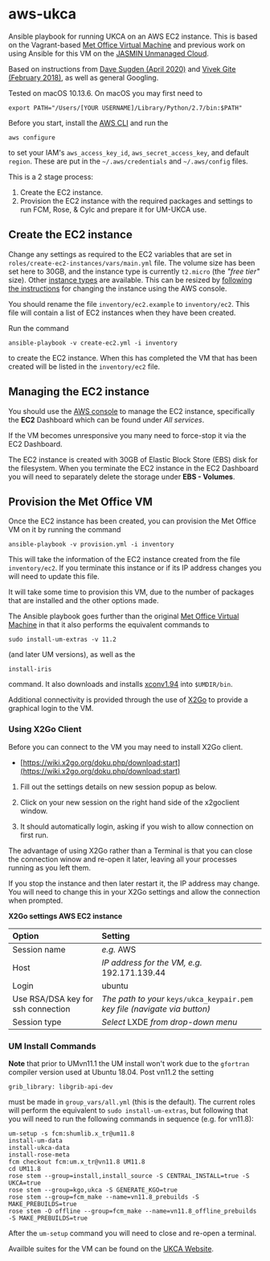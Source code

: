 # aws-ukca

Ansible playbook for running UKCA on an AWS EC2 instance. This is based on the Vagrant-based [Met Office Virtual Machine](https://github.com/metomi/metomi-vms) and previous work on using Ansible for this VM on the [JASMIN Unmanaged Cloud](https://github.com/theabro/ukca-playbook). 

Based on instructions from [Dave Sugden (April 2020)](https://davelms.medium.com/use-ansible-to-create-and-configure-ec2-instances-on-aws-cfbb0ed019bf) and [Vivek Gite (February 2018)](https://www.cyberciti.biz/faq/how-to-create-aws-ec2-key-using-ansible/), as well as general Googling.

Tested on macOS 10.13.6. On macOS you may first need to

	export PATH="/Users/[YOUR USERNAME]/Library/Python/2.7/bin:$PATH"

Before you start, install the [AWS CLI](https://aws.amazon.com/cli/) and run the 

	aws configure

to set your IAM's `aws_access_key_id`, `aws_secret_access_key`, and default `region`. These are put in the `~/.aws/credentials` and `~/.aws/config` files.

This is a 2 stage process:

1. Create the EC2 instance.
2. Provision the EC2 instance with the required packages and settings to run FCM, Rose, & Cylc and prepare it for UM-UKCA use. 

## Create the EC2 instance

Change any settings as required to the EC2 variables that are set in `roles/create-ec2-instances/vars/main.yml` file. The volume size has been set here to 30GB, and the instance type is currently `t2.micro` (the _"free tier"_ size). Other [instance types](https://aws.amazon.com/ec2/instance-types/) are available. This can be resized by [following the instructions](https://docs.aws.amazon.com/AWSEC2/latest/UserGuide/ec2-instance-resize.html) for changing the instance using the AWS console.

You should rename the file `inventory/ec2.example` to `inventory/ec2`. This file will contain a list of EC2 instances when they have been created.

Run the command

	ansible-playbook -v create-ec2.yml -i inventory

to create the EC2 instance. When this has completed the VM that has been created will be listed in the `inventory/ec2` file.

## Managing the EC2 instance

You should use the [AWS console](https://aws.amazon.com/) to manage the EC2 instance, specifically the **EC2** Dashboard which can be found under _All services_. 

If the VM becomes unresponsive you many need to force-stop it via the EC2 Dashboard. 

The EC2 instance is created with 30GB of Elastic Block Store (EBS) disk for the filesystem. When you terminate the EC2 instance in the EC2 Dashboard you will need to separately delete the storage under **EBS - Volumes**.

## Provision the Met Office VM

Once the EC2 instance has been created, you can provision the Met Office VM on it by running the command

	ansible-playbook -v provision.yml -i inventory

This will take the information of the EC2 instance created from the file `inventory/ec2`. If you terminate this instance or if its IP address changes you will need to update this file.

It will take some time to provision this VM, due to the number of packages that are installed and the other options made. 

The Ansible playbook goes further than the original [Met Office Virtual Machine](https://github.com/metomi/metomi-vms) in that it also performs the equivalent commands to

	sudo install-um-extras -v 11.2

(and later UM versions), as well as the 

	install-iris

command. It also downloads and installs [xconv1.94](http://cms.ncas.ac.uk/documents/xconv/) into `$UMDIR/bin`. 

Additional connectivity is provided through the use of [X2Go](https://wiki.x2go.org/) to provide a graphical login to the VM. 

### Using X2Go Client

Before you can connect to the VM you may need to install X2Go client.

* [https://wiki.x2go.org/doku.php/download:start](https://wiki.x2go.org/doku.php/download:start)

1. Fill out the settings details on new session popup as below.

2. Click on your new session on the right hand side of the x2goclient window.

3. It should automatically login, asking if you wish to allow connection on first run.

The advantage of using X2Go rather than a Terminal is that you can close the connection winow and re-open it later, leaving all your processes running as you left them.

If you stop the instance and then later restart it, the IP address may change. You will need to change this in your X2Go settings and allow the connection when prompted.

**X2Go settings AWS EC2 instance**

| Option | Setting |
| :--- | :--- |
| Session name | *e.g.* AWS |
| Host | *IP address for the VM, e.g.* 192.171.139.44 |
| Login | ubuntu |
| Use RSA/DSA key for ssh connection | *The path to your* `keys/ukca_keypair.pem` *key file (navigate via button)* |
| Session type | *Select* LXDE *from drop-down menu* |

### UM Install Commands

**Note** that prior to UMvn11.1 the UM install won't work due to the `gfortran` compiler version used at Ubuntu 18.04. Post vn11.2 the setting 

	grib_library: libgrib-api-dev 

must be made in `group_vars/all.yml` (this is the default). The current roles will perform the equivalent to `sudo install-um-extras`, but following that you will need to run the following commands in sequence (e.g. for vn11.8):

    um-setup -s fcm:shumlib.x_tr@um11.8
    install-um-data
    install-ukca-data
    install-rose-meta
    fcm checkout fcm:um.x_tr@vn11.8 UM11.8
    cd UM11.8
    rose stem --group=install,install_source -S CENTRAL_INSTALL=true -S UKCA=true
    rose stem --group=kgo,ukca -S GENERATE_KGO=true
    rose stem --group=fcm_make --name=vn11.8_prebuilds -S MAKE_PREBUILDS=true
    rose stem -O offline --group=fcm_make --name=vn11.8_offline_prebuilds -S MAKE_PREBUILDS=true

After the `um-setup` command you will need to close and re-open a terminal.

Availble suites for the VM can be found on the [UKCA Website](https://www.ukca.ac.uk/wiki/index.php/GA7.1_StratTrop_suites#Virtual_Machine_Development_Suites).
